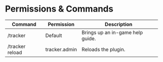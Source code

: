 # Permissions & Commands



| Command         | Permission    | Description                      |
| --------------- | ------------- | -------------------------------- |
| /tracker        | Default       | Brings up an in-game help guide. |
| /tracker reload | tracker.admin | Reloads the plugin.              |

